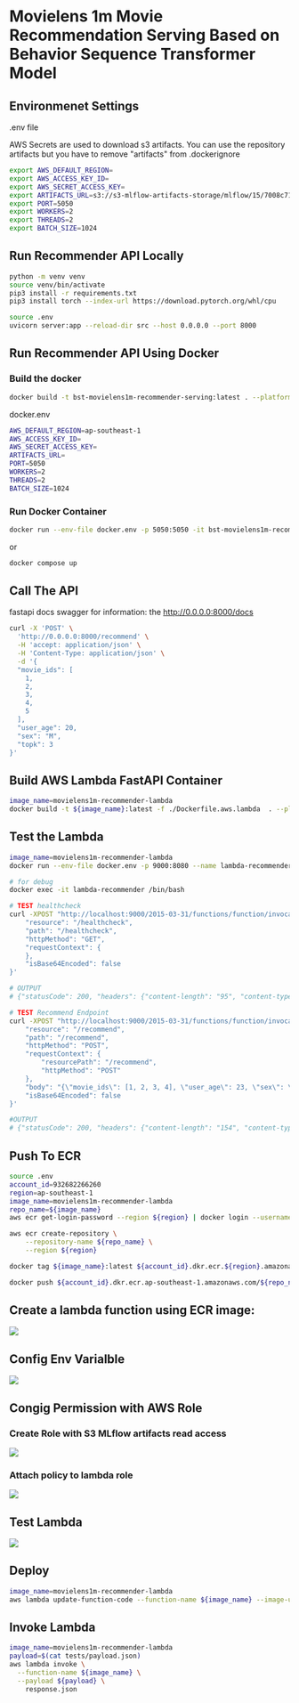 # Movielens 1m Movie Recommendation Serving Based on Behavior Sequence Transformer Model 

## Environmenet Settings

.env file

AWS Secrets are used to download s3 artifacts.
You can use the repository artifacts but you have to remove "artifacts" from .dockerignore 

```sh
export AWS_DEFAULT_REGION=
export AWS_ACCESS_KEY_ID=
export AWS_SECRET_ACCESS_KEY=
export ARTIFACTS_URL=s3://s3-mlflow-artifacts-storage/mlflow/15/7008c7131367497a8dd99e2b2d506f96
export PORT=5050
export WORKERS=2
export THREADS=2
export BATCH_SIZE=1024
```


## Run Recommender API Locally


```sh
python -m venv venv
source venv/bin/activate
pip3 install -r requirements.txt
pip3 install torch --index-url https://download.pytorch.org/whl/cpu

source .env
uvicorn server:app --reload-dir src --host 0.0.0.0 --port 8000
```

## Run Recommender API Using Docker

### Build the docker
```sh
docker build -t bst-movielens1m-recommender-serving:latest . --platform linux/arm64/v8
```

docker.env
```sh
AWS_DEFAULT_REGION=ap-southeast-1
AWS_ACCESS_KEY_ID=
AWS_SECRET_ACCESS_KEY=
ARTIFACTS_URL=
PORT=5050
WORKERS=2
THREADS=2
BATCH_SIZE=1024
```

### Run Docker Container
```sh
docker run --env-file docker.env -p 5050:5050 -it bst-movielens1m-recommender-serving:latest
```
or
```sh
docker compose up
```

## Call The API

fastapi docs swagger for information: the http://0.0.0.0:8000/docs

```sh
curl -X 'POST' \
  'http://0.0.0.0:8000/recommend' \
  -H 'accept: application/json' \
  -H 'Content-Type: application/json' \
  -d '{
  "movie_ids": [
    1,
    2,
    3,
    4,
    5
  ],
  "user_age": 20,
  "sex": "M",
  "topk": 3
}'
```

## Build AWS Lambda FastAPI Container

```sh
image_name=movielens1m-recommender-lambda
docker build -t ${image_name}:latest -f ./Dockerfile.aws.lambda  . --platform linux/arm64/v8
```

## Test the Lambda
```sh
image_name=movielens1m-recommender-lambda
docker run --env-file docker.env -p 9000:8080 --name lambda-recommender -it --rm ${image_name}:latest
```

```sh
# for debug
docker exec -it lambda-recommender /bin/bash
```


```sh
# TEST healthcheck
curl -XPOST "http://localhost:9000/2015-03-31/functions/function/invocations" -d '{
    "resource": "/healthcheck",
    "path": "/healthcheck",
    "httpMethod": "GET",
    "requestContext": {
    },
    "isBase64Encoded": false
}'

# OUTPUT
# {"statusCode": 200, "headers": {"content-length": "95", "content-type": "application/json"}, "multiValueHeaders": {}, "body": "{\"message\":\"The server is up since 2023-08-12 03:57:28\",\"start_uct_time\":\"2023-08-12 03:57:28\"}", "isBase64Encoded": false}% 

# TEST Recommend Endpoint
curl -XPOST "http://localhost:9000/2015-03-31/functions/function/invocations" -d '{
    "resource": "/recommend",
    "path": "/recommend",
    "httpMethod": "POST",
    "requestContext": {
        "resourcePath": "/recommend",
        "httpMethod": "POST"
    },
    "body": "{\"movie_ids\": [1, 2, 3, 4], \"user_age\": 23, \"sex\": \"M\", \"topk\": 1}",
    "isBase64Encoded": false
}'

#OUTPUT
# {"statusCode": 200, "headers": {"content-length": "154", "content-type": "application/json"}, "multiValueHeaders": {}, "body": "[{\"movie_id\":50,\"title\":\"Usual Suspects, The (1995)\",\"genres\":[\"Crime\",\"Thriller\"],\"release_year\":1995,\"origin_title\":\"Usual Suspects, The\",\"rating\":5.0}]", "isBase64Encoded": false}% 
```


## Push To ECR

```sh
source .env
account_id=932682266260
region=ap-southeast-1
image_name=movielens1m-recommender-lambda
repo_name=${image_name}
aws ecr get-login-password --region ${region} | docker login --username AWS --password-stdin ${account_id}.dkr.ecr.${region}.amazonaws.com
```

```sh
aws ecr create-repository \
    --repository-name ${repo_name} \
    --region ${region}
```

```sh
docker tag ${image_name}:latest ${account_id}.dkr.ecr.${region}.amazonaws.com/${repo_name}:latest
```

```sh
docker push ${account_id}.dkr.ecr.ap-southeast-1.amazonaws.com/${repo_name}:latest
```

## Create a lambda function using ECR image:

<img src="images/create-lambda.png"></img>

## Config Env Varialble
<img src="images/lambda-env-config.png"></img>

## Congig Permission with AWS Role

### Create Role with S3 MLflow artifacts read access
<img src="images/s3-mlflow-s3-artifacst-policy.png"></img>

### Attach policy to lambda role
<img src="images/lambda-role-policy.png"></img>

## Test Lambda

<img src="images/test-lambda-console.png"></img>


## Deploy
```sh
image_name=movielens1m-recommender-lambda
aws lambda update-function-code --function-name ${image_name} --image-uri $(aws lambda get-function --function-name ${image_name} | jq -r '.Code.ImageUri')
```

## Invoke Lambda
```sh
image_name=movielens1m-recommender-lambda
payload=$(cat tests/payload.json)
aws lambda invoke \
  --function-name ${image_name} \
  --payload ${payload} \
    response.json
```

